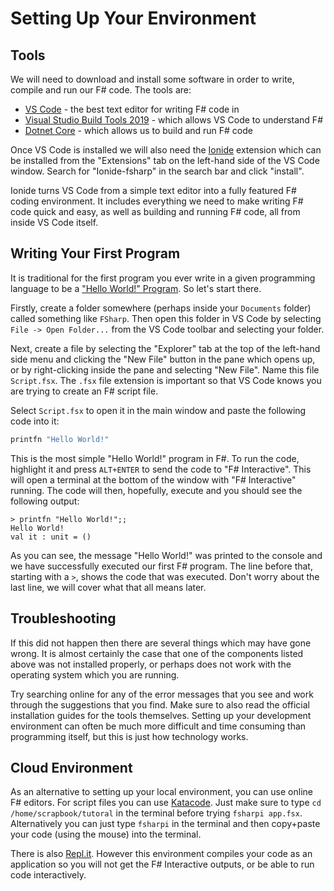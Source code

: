# Setting Up Your Environment

## Tools

We will need to download and install some software in order to write, compile and run our F# code. The tools are:

- [VS Code](https://code.visualstudio.com/Download) - the best text editor for writing F# code in
- [Visual Studio Build Tools 2019](https://visualstudio.microsoft.com/downloads/#build-tools-for-visual-studio-2019) - which allows VS Code to understand F#
- [Dotnet Core](https://dotnet.microsoft.com/learn/dotnet/hello-world-tutorial/install) - which allows us to build and run F# code

Once VS Code is installed we will also need the [Ionide](http://ionide.io/) extension which can be installed from the "Extensions" tab on the left-hand side of the VS Code window. Search for "Ionide-fsharp" in the search bar and click "install".

Ionide turns VS Code from a simple text editor into a fully featured F# coding environment. It includes everything we need to make writing F# code quick and easy, as well as building and running F# code, all from inside VS Code itself.

## Writing Your First Program

It is traditional for the first program you ever write in a given programming language to be a ["Hello World!" Program](https://en.wikipedia.org/wiki/%22Hello,_World!%22_program). So let's start there.

Firstly, create a folder somewhere (perhaps inside your `Documents` folder) called something like `FSharp`. Then open this folder in VS Code by selecting `File -> Open Folder...` from the VS Code toolbar and selecting your folder.

Next, create a file by selecting the "Explorer" tab at the top of the left-hand side menu and clicking the "New File" button in the pane which opens up, or by right-clicking inside the pane and selecting "New File". Name this file `Script.fsx`. The `.fsx` file extension is important so that VS Code knows you are trying to create an F# script file.

Select `Script.fsx` to open it in the main window and paste the following code into it:

```fsharp
printfn "Hello World!"
```

This is the most simple "Hello World!" program in F#. To run the code, highlight it and press `ALT+ENTER` to send the code to "F# Interactive". This will open a terminal at the bottom of the window with "F# Interactive" running. The code will then, hopefully, execute and you should see the following output:

``` {highlight: [2]}
> printfn "Hello World!";;
Hello World!
val it : unit = ()
```

As you can see, the message "Hello World!" was printed to the console and we have successfully executed our first F# program. The line before that, starting with a `>`, shows the code that was executed. Don't worry about the last line, we will cover what that all means later.

## Troubleshooting

If this did not happen then there are several things which may have gone wrong. It is almost certainly the case that one of the components listed above was not installed properly, or perhaps does not work with the operating system which you are running.

Try searching online for any of the error messages that you see and work through the suggestions that you find. Make sure to also read the official installation guides for the tools themselves. Setting up your development environment can often be much more difficult and time consuming than programming itself, but this is just how technology works.

## Cloud Environment

As an alternative to setting up your local environment, you can use online F# editors. For script files you can use [Katacode](https://www.katacoda.com/courses/fsharp/playground). Just make sure to type `cd /home/scrapbook/tutoral` in the terminal before trying `fsharpi app.fsx`. Alternatively you can just type `fsharpi` in the terminal and then copy+paste your code (using the mouse) into the terminal.

There is also [Repl.it](https://repl.it/languages/fsharp). However this environment compiles your code as an application so you will not get the F# Interactive outputs, or be able to run code interactively.
